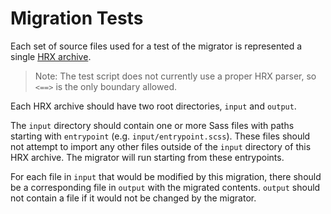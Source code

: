 # Migration Tests

Each set of source files used for a test of the migrator is represented a single
[HRX archive](https://github.com/google/hrx).

> Note: The test script does not currently use a proper HRX parser, so `<==>` is
> the only boundary allowed.

Each HRX archive should have two root directories, `input` and `output`.

The `input` directory should contain one or more Sass files with paths starting
with `entrypoint` (e.g. `input/entrypoint.scss`). These files should not attempt
to import any other files outside of the `input` directory of this HRX archive.
The migrator will run starting from these entrypoints.

For each file in `input` that would be modified by this migration, there should
be a corresponding file in `output` with the migrated contents. `output` should
not contain a file if it would not be changed by the migrator.
